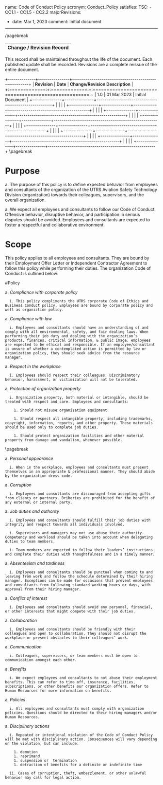 name: Code of Conduct Policy
acronym: Conduct_Policy
satisfies:
  TSC:
    - CC1.1
    - CC1.5
    - CC2.2
majorRevisions:
  - date: Mar 1, 2023
    comment: Initial document
---
/pagebreak

|**Change / Revision Record**|
|    :----:   |

This record shall be maintained throughout the life of the document. Each published update shall be recorded. Revisions are a complete reissue of the entire document. 

+--------------+----------------+-------------------------------------------------------+
| **Revision**  |   **Date**    | **Change/Revision Description**                       |
+:=============:+:=============:+:=====================================================:+
|       1.0     | 01 Mar 2023   | Initial Document                                      |
+---------------+---------------+-------------------------------------------------------+
|               |               |                                                       |
+---------------+---------------+-------------------------------------------------------+
|               |               |                                                       |
+---------------+---------------+-------------------------------------------------------+
|               |               |                                                       |
+---------------+---------------+-------------------------------------------------------+
|               |               |                                                       |
+---------------+---------------+-------------------------------------------------------+
|               |               |                                                       |
+---------------+---------------+-------------------------------------------------------+
|               |               |                                                       |
+---------------+---------------+-------------------------------------------------------+
|               |               |                                                       |
+---------------+---------------+-------------------------------------------------------+
\pagebreak

# Purpose

  a. The purpose of this policy is to define expected behavior from employees and consultants of the organization of the UTRS Aviation Safety Technology Division (organization) towards their colleagues, supervisors, and the overall organization. 

  a. We expect all employees and consultants to follow our Code of Conduct. Offensive behavior, disruptive behavior, and participation in serious disputes should be avoided. Employees and consultants are expected to foster a respectful and collaborative environment. 

  # Scope
  
  This policy applies to all employees and consultants. They are bound by their Employment Offer Letter or Independent Contractor Agreement to follow this policy while performing their duties. The organization Code of Conduct is outlined below: 

#Policy

  a. *Compliance with corporate policy*

      i. This policy compliments the UTRS corporate Code of Ethics and Business Conduct policy. Employees are bound by corporate policy and well as organiztion policy.

  a. *Compliance with law*
      
      i. Employees and consultants should have an understanding of and comply with all environmental, safety, and fair dealing laws. When performing their job duty and dealing with the organization’s products, finances, critical information, & public image, employees are expected to be ethical and responsible. If an employee/consultant is unsure of whether a contemplated action is permitted by law or organization policy, they should seek advice from the resource manager.  

  a. *Respect in the workplace*

      i. Employees should respect their colleagues. Discriminatory behavior, harassment, or victimization will not be tolerated. 

  a. *Protection of organization property*

      i. Organization property, both material or intangible, should be treated with respect and care. Employees and consultants: 
      
        1. Should not misuse organization equipment 
      
        1. Should respect all intangible property, including trademarks, copyright, information, reports, and other property. These materials should be used only to complete job duties. 

        1. Should protect organization facilities and other material property from damage and vandalism, whenever possible. 

\pagebreak 

  a. *Personal appearance*

      i. When in the workplace, employees and consultants must present themselves in an appropriate & professional manner. They should abide by the organization dress code. 

  a. *Corruption*

      i. Employees and consultants are discouraged from accepting gifts from clients or partners. Briberies are prohibited for the benefit of any external or internal party. 

  a. *Job duties and authority*

      i. Employees and consultants should fulfill their job duties with integrity and respect towards all individuals involved. 

      i. Supervisors and managers may not use abuse their authority. Competency and workload should be taken into account when delegating duties to team members. 

      i. Team members are expected to follow their leaders’ instructions and complete their duties with thoughtfulness and in a timely manner. 

  a. *Absenteeism and tardiness*

      i. Employees and consultants should be punctual when coming to and leaving from work and follow the schedule determined by their hiring manager. Exceptions can be made for occasions that prevent employees and consultants from following standard working hours or days, with approval from their hiring manager. 

  a. *Conflict of interest*

      i. Employees and consultants should avoid any personal, financial, or other interests that might compete with their job duties. 

  a. *Collaboration*

      i. Employees and consultants should be friendly with their colleagues and open to collaboration. They should not disrupt the workplace or present obstacles to their colleagues’ work. 

  a. *Communication*

      i. Colleagues, supervisors, or team members must be open to communication amongst each other. 

  a. *Benefits*

      i. We expect employees and consultants to not abuse their employment benefits. This can refer to time off, insurance, facilities, subscriptions, or other benefits our organization offers. Refer to Human Resources for more information on benefits. 

  a. *Policies*

      i. All employees and consultants must comply with organization policies. Questions should be directed to their hiring managers and/or Human Resources. 

  a. *Disciplinary actions*

      i. Repeated or intentional violation of the Code of Conduct Policy will be met with disciplinary action. Consequences will vary depending on the violation, but can include:  

        1. demotion
        1. reprimand
        1. suspension or  termination 
        1. detraction of benefits for a definite or indefinite time

      ii. Cases of corruption, theft, embezzlement, or other unlawful behavior may call for legal action. 






